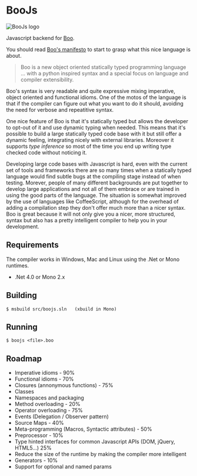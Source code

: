# BooJs

![BooJs logo](http://raw.github.com/drslump/BooJS/master/extra/logo.png)

Javascript backend for [Boo](http://boo.codehaus.org).

You should read [Boo's manifesto](http://boo.codehaus.org/BooManifesto.pdf) to 
start to grasp what this nice language is about.

> Boo is a new object oriented statically typed programming language ... with a
  python inspired syntax and a special focus on language and compiler extensibility.

Boo's syntax is very readable and quite expressive mixing imperative, object
oriented and functional idioms. One of the motos of the language is that if the 
compiler can figure out what you want to do it should, avoiding the need for 
verbose and repeatitive syntax.

One nice feature of Boo is that it's statically typed but allows the developer to 
opt-out of it and use dynamic typing when needed. This means that it's possible to 
build a large statically typed code base with it but still offer a dynamic feeling, 
integrating nicely with external libraries. Moreover it supports _type inference_ 
so most of the time you end up writing type checked code without noticing it.

Developing large code bases with Javascript is hard, even with the current set of 
tools and frameworks there are so many times when a statically typed language would 
find subtle bugs at the compiling stage instead of when testing. Morever, people of 
many different backgrounds are put together to develop large applications and not 
all of them embrace or are trained in using the good parts of the language. The 
situation is somewhat improved by the use of languages like CoffeeScript, although 
for the overhead of adding a compilation step they don't offer much more than a nicer 
syntax. Boo is great because it will not only give you a nicer, more structured, syntax 
but also has a pretty intelligent compiler to help you in your development.


## Requirements

The compiler works in Windows, Mac and Linux using the .Net or Mono runtimes.

  - .Net 4.0 or Mono 2.x

## Building

    $ msbuild src/boojs.sln   (xbuild in Mono)

## Running

    $ boojs <file>.boo

## Roadmap

  - Imperative idioms - 90%
  - Functional idioms - 70%
  - Closures (annonymous functions) - 75%
  - Classes
  - Namespaces and packaging
  - Method overloading - 20%
  - Operator overloading - 75%
  - Events (Delegation / Observer pattern)
  - Source Maps - 40%
  - Meta-programming (Macros, Syntactic attributes) - 50%
  - Preprocessor - 10%
  - Type hinted interfaces for common Javascript APIs (DOM, jQuery, HTML5...) 25%
  - Reduce the size of the runtime by making the compiler more intelligent
  - Generators - 10%
  - Support for optional and named params

